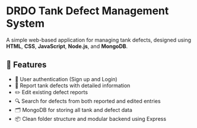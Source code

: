 # DRDO Tank Defect Management System

A simple web-based application for managing tank defects, designed using **HTML**, **CSS**, **JavaScript**, **Node.js**, and **MongoDB**.

## 🚀 Features

- 🔐 User authentication (Sign up and Login)
- 📝 Report tank defects with detailed information
- ✏️ Edit existing defect reports
- 🔍 Search for defects from both reported and edited entries
- 🗂️ MongoDB for storing all tank and defect data
- 📦 Clean folder structure and modular backend using Express



